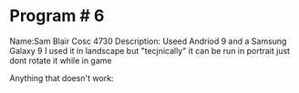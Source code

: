 # Program # 6
Name:Sam Blair
Cosc 4730
Description:  Useed Andriod 9 and a Samsung Galaxy 9
I used it in landscape but "tecjnically" it can be run in portrait
just dont rotate it while in game

Anything that doesn't work:

